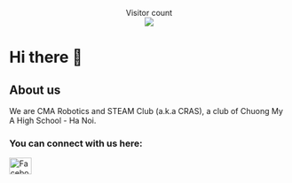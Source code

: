 <p align="center"> 
  Visitor count<br>
  <img src="https://profile-counter.glitch.me/phuong0107/count.svg" />
</p>

# Hi there 👋

## About us
We are CMA Robotics and STEAM Club (a.k.a CRAS), a club of Chuong My A High School - Ha Noi.

<h3 align="left">You can connect with us here:</h3>
<p align="left">

<a href="https://www.facebook.com/cras.cma.club" target="blank"><img align="center" src="https://raw.githubusercontent.com/rahuldkjain/github-profile-readme-generator/master/src/images/icons/Social/facebook.svg" alt="Facebook" height="30" width="40" /></a>
</p>
